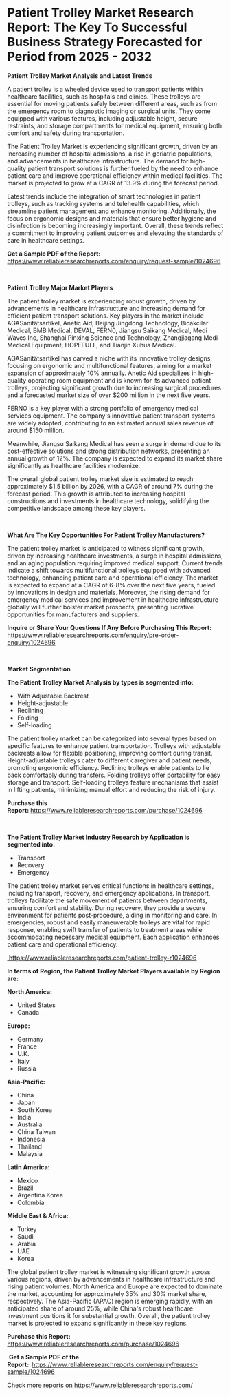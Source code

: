 <p><h1>Patient Trolley Market Research Report: The Key To Successful Business Strategy Forecasted for Period from 2025 - 2032</h1></p><p><strong>Patient Trolley Market Analysis and Latest Trends</strong></p>
<p><p>A patient trolley is a wheeled device used to transport patients within healthcare facilities, such as hospitals and clinics. These trolleys are essential for moving patients safely between different areas, such as from the emergency room to diagnostic imaging or surgical units. They come equipped with various features, including adjustable height, secure restraints, and storage compartments for medical equipment, ensuring both comfort and safety during transportation.</p><p>The Patient Trolley Market is experiencing significant growth, driven by an increasing number of hospital admissions, a rise in geriatric populations, and advancements in healthcare infrastructure. The demand for high-quality patient transport solutions is further fueled by the need to enhance patient care and improve operational efficiency within medical facilities. The market is projected to grow at a CAGR of 13.9% during the forecast period. </p><p>Latest trends include the integration of smart technologies in patient trolleys, such as tracking systems and telehealth capabilities, which streamline patient management and enhance monitoring. Additionally, the focus on ergonomic designs and materials that ensure better hygiene and disinfection is becoming increasingly important. Overall, these trends reflect a commitment to improving patient outcomes and elevating the standards of care in healthcare settings.</p></p>
<p><strong>Get a Sample PDF of the Report:&nbsp;</strong> <a href="https://www.reliableresearchreports.com/enquiry/request-sample/1024696?utm_campaign=2665&utm_medium=2&utm_source=Github&utm_content=ia&utm_term=06032025&utm_id=patient-trolley">https://www.reliableresearchreports.com/enquiry/request-sample/1024696</a></p>
<p>&nbsp;</p>
<p><strong>Patient Trolley Major Market Players</strong></p>
<p><p>The patient trolley market is experiencing robust growth, driven by advancements in healthcare infrastructure and increasing demand for efficient patient transport solutions. Key players in the market include AGASanitätsartikel, Anetic Aid, Beijing Jingdong Technology, Bicakcilar Medical, BMB Medical, DEVAL, FERN0, Jiangsu Saikang Medical, Medi Waves Inc, Shanghai Pinxing Science and Technology, Zhangjiagang Medi Medical Equipment, HOPEFULL, and Tianjin Xuhua Medical.</p><p>AGASanitätsartikel has carved a niche with its innovative trolley designs, focusing on ergonomic and multifunctional features, aiming for a market expansion of approximately 10% annually. Anetic Aid specializes in high-quality operating room equipment and is known for its advanced patient trolleys, projecting significant growth due to increasing surgical procedures and a forecasted market size of over $200 million in the next five years.</p><p>FERNO is a key player with a strong portfolio of emergency medical services equipment. The company's innovative patient transport systems are widely adopted, contributing to an estimated annual sales revenue of around $150 million. </p><p>Meanwhile, Jiangsu Saikang Medical has seen a surge in demand due to its cost-effective solutions and strong distribution networks, presenting an annual growth of 12%. The company is expected to expand its market share significantly as healthcare facilities modernize.</p><p>The overall global patient trolley market size is estimated to reach approximately $1.5 billion by 2026, with a CAGR of around 7% during the forecast period. This growth is attributed to increasing hospital constructions and investments in healthcare technology, solidifying the competitive landscape among these key players.</p></p>
<p>&nbsp;</p>
<p><strong>What Are The Key Opportunities For Patient Trolley Manufacturers?</strong></p>
<p><p>The patient trolley market is anticipated to witness significant growth, driven by increasing healthcare investments, a surge in hospital admissions, and an aging population requiring improved medical support. Current trends indicate a shift towards multifunctional trolleys equipped with advanced technology, enhancing patient care and operational efficiency. The market is expected to expand at a CAGR of 6-8% over the next five years, fueled by innovations in design and materials. Moreover, the rising demand for emergency medical services and improvement in healthcare infrastructure globally will further bolster market prospects, presenting lucrative opportunities for manufacturers and suppliers.</p></p>
<p><strong>Inquire or Share Your Questions If Any Before Purchasing This Report:</strong> <a href="https://www.reliableresearchreports.com/enquiry/pre-order-enquiry/1024696?utm_campaign=2665&utm_medium=2&utm_source=Github&utm_content=ia&utm_term=06032025&utm_id=patient-trolley">https://www.reliableresearchreports.com/enquiry/pre-order-enquiry/1024696</a></p>
<p>&nbsp;</p>
<p><strong>Market Segmentation</strong></p>
<p><strong>The Patient Trolley Market Analysis by types is segmented into:</strong></p>
<p><ul><li>With Adjustable Backrest</li><li>Height-adjustable</li><li>Reclining</li><li>Folding</li><li>Self-loading</li></ul></p>
<p><p>The patient trolley market can be categorized into several types based on specific features to enhance patient transportation. Trolleys with adjustable backrests allow for flexible positioning, improving comfort during transit. Height-adjustable trolleys cater to different caregiver and patient needs, promoting ergonomic efficiency. Reclining trolleys enable patients to lie back comfortably during transfers. Folding trolleys offer portability for easy storage and transport. Self-loading trolleys feature mechanisms that assist in lifting patients, minimizing manual effort and reducing the risk of injury.</p></p>
<p><strong>Purchase this Report:&nbsp;</strong><a href="https://www.reliableresearchreports.com/purchase/1024696?utm_campaign=2665&utm_medium=2&utm_source=Github&utm_content=ia&utm_term=06032025&utm_id=patient-trolley">https://www.reliableresearchreports.com/purchase/1024696</a></p>
<p>&nbsp;</p>
<p><strong>The Patient Trolley Market Industry Research by Application is segmented into:</strong></p>
<p><ul><li>Transport</li><li>Recovery</li><li>Emergency</li></ul></p>
<p><p>The patient trolley market serves critical functions in healthcare settings, including transport, recovery, and emergency applications. In transport, trolleys facilitate the safe movement of patients between departments, ensuring comfort and stability. During recovery, they provide a secure environment for patients post-procedure, aiding in monitoring and care. In emergencies, robust and easily maneuverable trolleys are vital for rapid response, enabling swift transfer of patients to treatment areas while accommodating necessary medical equipment. Each application enhances patient care and operational efficiency.</p></p>
<p><a href="https://www.reliableresearchreports.com/patient-trolley-r1024696?utm_campaign=2665&utm_medium=2&utm_source=Github&utm_content=ia&utm_term=06032025&utm_id=patient-trolley">&nbsp;https://www.reliableresearchreports.com/patient-trolley-r1024696</a></p>
<p><strong>In terms of Region, the Patient Trolley Market Players available by Region are:</strong></p>
<p>
    <p> <strong> North America: </strong>
        <ul>
            <li>United States</li>
            <li>Canada</li>
        </ul>
        </p> 
    <p> <strong> Europe: </strong>
        <ul>
            <li>Germany</li>
            <li>France</li>
            <li>U.K.</li>
            <li>Italy</li>
            <li>Russia</li>
        </ul>
        </p> 
    <p> <strong> Asia-Pacific: </strong>
        <ul>
            <li>China</li>
            <li>Japan</li>
            <li>South Korea</li>
            <li>India</li>
            <li>Australia</li>
            <li>China Taiwan</li>
            <li>Indonesia</li>
            <li>Thailand</li>
            <li>Malaysia</li>
        </ul>
        </p> 
    <p> <strong> Latin America: </strong>
        <ul>
            <li>Mexico</li>
            <li>Brazil</li>
            <li>Argentina Korea</li>
            <li>Colombia</li>
        </ul>
        </p> 
    <p> <strong> Middle East & Africa: </strong>
        <ul>
            <li>Turkey</li>
            <li>Saudi</li>
            <li>Arabia</li>
            <li>UAE</li>
            <li>Korea</li>
        </ul>
    </p>
    </p>
<p><p>The global patient trolley market is witnessing significant growth across various regions, driven by advancements in healthcare infrastructure and rising patient volumes. North America and Europe are expected to dominate the market, accounting for approximately 35% and 30% market share, respectively. The Asia-Pacific (APAC) region is emerging rapidly, with an anticipated share of around 25%, while China's robust healthcare investment positions it for substantial growth. Overall, the patient trolley market is projected to expand significantly in these key regions.</p></p>
<p><strong>Purchase this Report: </strong><a href="https://www.reliableresearchreports.com/purchase/1024696?utm_campaign=2665&utm_medium=2&utm_source=Github&utm_content=ia&utm_term=06032025&utm_id=patient-trolley">https://www.reliableresearchreports.com/purchase/1024696</a></p>
<p>&nbsp;<strong>Get a Sample PDF of the Report:&nbsp;&nbsp;</strong><a href="https://www.reliableresearchreports.com/enquiry/request-sample/1024696?utm_campaign=2665&utm_medium=2&utm_source=Github&utm_content=ia&utm_term=06032025&utm_id=patient-trolley">https://www.reliableresearchreports.com/enquiry/request-sample/1024696</a></p>
<p><strong></strong></p>
<p>Check more reports on <a href="https://www.reliableresearchreports.com/?utm_campaign=2665&utm_medium=2&utm_source=Github&utm_content=ia&utm_term=06032025&utm_id=patient-trolley">https://www.reliableresearchreports.com/</a></p>